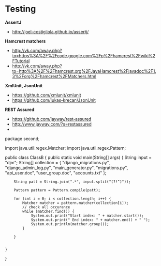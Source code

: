 # Testing

**AssertJ**  
* http://joel-costigliola.github.io/assertj/

**Hamcrest matchers**    
* http://vk.com/away.php?to=https%3A%2F%2Fcode.google.com%2Fp%2Fhamcrest%2Fwiki%2FTutorial  
* http://vk.com/away.php?to=http%3A%2F%2Fhamcrest.org%2FJavaHamcrest%2Fjavadoc%2F1.3%2Forg%2Fhamcrest%2FMatchers.html  

**XmlUnit, JsonUnit**    
* https://github.com/xmlunit/xmlunit  
* https://github.com/lukas-krecan/JsonUnit  

**REST Assured**  
* https://github.com/jayway/rest-assured  
* http://www.jayway.com/?s=restassured  
* 

package second;

import java.util.regex.Matcher;
import java.util.regex.Pattern;

public class ClassB {
	public static void main(String[] args) {
		String input = "djm";
		String[] collection = { "django_migrations.py", "django_admin_log.py", "main_generator.py", "migrations.py",
				"api_user.doc", "user_group.doc", "accounts.txt" };

		
		String patt = String.join(".*", input.split("(?!^)"));

		Pattern pattern = Pattern.compile(patt);
		
		for (int i = 0; i < collection.length; i++) {
			Matcher matcher = pattern.matcher(collection[i]);
			// check all occurance
			while (matcher.find()) {
				System.out.print("Start index: " + matcher.start());
				System.out.print(" End index: " + matcher.end() + " ");
				System.out.println(matcher.group());
			}
			
		}

		
	}
}


